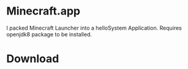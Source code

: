 # Minecraft.app
I packed Minecraft Launcher into a helloSystem Application. Requires openjdk8 package to be installed.

# Download
